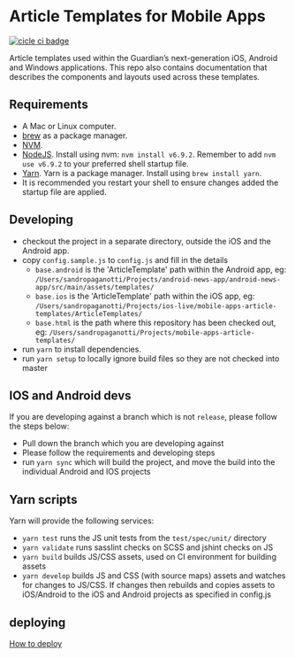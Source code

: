# Article Templates for Mobile Apps
[![cicle ci badge](https://circleci.com/gh/guardian/mobile-apps-article-templates/tree/master.svg?style=shield)](https://circleci.com/gh/guardian/mobile-apps-article-templates)

Article templates used within the Guardian’s next-generation iOS, Android and Windows applications. This repo also contains documentation that describes the components and layouts used across these templates.

## Requirements
* A Mac or Linux computer.
* [brew](http://brew.sh/) as a package manager.
* [NVM](https://github.com/creationix/nvm).
* [NodeJS](http://nodejs.org/). Install using nvm: `nvm install v6.9.2`. Remember to add `nvm use v6.9.2` to your preferred shell startup file.
* [Yarn](https://yarnpkg.com). Yarn is a package manager. Install using `brew install yarn`.
* It is recommended you restart your shell to ensure changes added the startup file are applied.

## Developing
* checkout the project in a separate directory, outside the iOS and the Android app.
* copy `config.sample.js` to `config.js` and fill in the details
    * `base.android` is the 'ArticleTemplate' path within the Android app, eg: `/Users/sandropaganotti/Projects/android-news-app/android-news-app/src/main/assets/templates/`
    * `base.ios` is the 'ArticleTemplate' path within the iOS app, eg: `/Users/sandropaganotti/Projects/ios-live/mobile-apps-article-templates/ArticleTemplates/`
    * `base.html` is the path where this repository has been checked out, eg: `/Users/sandropaganotti/Projects/mobile-apps-article-templates/`
* run `yarn` to install dependencies.
* run `yarn setup` to locally ignore build files so they are not checked into master

## IOS and Android devs
If you are developing against a branch which is not `release`, please follow the steps below:
* Pull down the branch which you are developing against
* Please follow the requirements and developing steps
* run `yarn sync` which will build the project, and move the build into the individual Android and IOS projects

## Yarn scripts
Yarn will provide the following services:

* `yarn test` runs the JS unit tests from the `test/spec/unit/` directory
* `yarn validate` runs sasslint checks on SCSS and jshint checks on JS
* `yarn build` builds JS/CSS assets, used on CI environment for building assets
* `yarn develop` builds JS and CSS (with source maps) assets and watches for changes to JS/CSS. If changes then rebuilds and copies assets to iOS/Android to the iOS and Android projects as specified in config.js

## deploying

[How to deploy](docs/how-to-deploy.md)
